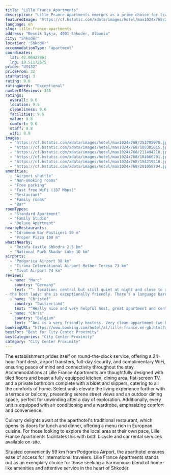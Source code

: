 ```yaml
---
title: "Lille France Apartments"
description: "Lille France Apartments emerges as a prime choice for travelers seeking a blend of comfort and convenience in Shkodër, located a mere 49 km from the Port of Bar."
featuredImage: "https://cf.bstatic.com/xdata/images/hotel/max1024x768/253705970.jpg?k=1e1d06749c90b90ee8fd33ed4a9381c3383141e74156fe87281dd3bbb66588b3&o=&hp=1"
language: en
slug: lille-france-apartments
address: "Besnik Sykja, 4001 Shkodër, Albania"
city: "Shkodër"
location: "Shkodër"
accommodationType: "apartment"
coordinates:
  lat: 42.06427861
  lng: 19.51172675
price: "US$32"
priceFrom: 32
starRating: 3
rating: 9.6
ratingWords: "Exceptional"
numberOfReviews: 345
ratings:
  overall: 9.6
  location: 9.9
  cleanliness: 9.6
  facilities: 9.6
  value: 9.8
  comfort: 9.6
  staff: 9.8
  wifi: 8.8
images:
  - "https://cf.bstatic.com/xdata/images/hotel/max1024x768/253705970.jpg?k=1e1d06749c90b90ee8fd33ed4a9381c3383141e74156fe87281dd3bbb66588b3&o=&hp=1"
  - "https://cf.bstatic.com/xdata/images/hotel/max1024x768/180305815.jpg?k=a71cedb66392e76ab8735ec2f01203a826f67229111fd3352377bab1b438ec0e&o=&hp=1"
  - "https://cf.bstatic.com/xdata/images/hotel/max1024x768/211494218.jpg?k=e204d512b47f318fcecffdb3fe592713629e015b030f34b88dc5b5a09defafaf&o=&hp=1"
  - "https://cf.bstatic.com/xdata/images/hotel/max1024x768/184666201.jpg?k=1c79ec8cbbda2d7ae850f6f87be10c4d46084d87c32bee24815ec07b0c019fff&o=&hp=1"
  - "https://cf.bstatic.com/xdata/images/hotel/max1024x768/154219210.jpg?k=eb516c7eda5c9b517bcd69ad7d56dd5d62cafa9ddb37a4a2cb6d0e4a86dc51eb&o=&hp=1"
  - "https://cf.bstatic.com/xdata/images/hotel/max1024x768/201059704.jpg?k=9453a87343b71ff67ee9e78636de1734240f25f1b6a29c9c5410c153360a5d50&o=&hp=1"
amenities:
  - "Airport shuttle"
  - "Non-smoking rooms"
  - "Free parking"
  - "Fast free WiFi (187 Mbps)"
  - "Restaurant"
  - "Family rooms"
  - "Bar"
roomTypes:
  - "Standard Apartment"
  - "Family Studio"
  - "Deluxe Apartment"
nearbyRestaurants:
  - "Idromeno Bar Pastiçeri 50 m"
  - "Proper Pizza 100 m"
whatsNearby:
  - "Rozafa Castle Shkodra 2.5 km"
  - "National Park Skadar Lake 10 km"
airports:
  - "Podgorica Airport 38 km"
  - "Tirana International Airport Mother Teresa 73 km"
  - "Tivat Airport 74 km"
reviews:
  - name: "Marc"
    country: "Germany"
    text: "“- location: central but still quiet at night and close to restaurants & cafes
- the host lady: she is exceptionally friendly. There’s a language barrier but you can communicate & she really cares about her guests. She even woke up at 6 am to see...”"
  - name: "Christof"
    country: "Switzerland"
    text: "“Really nice and very helpful host, great apartment and centrally located”"
  - name: "Chris"
    country: "Belgium"
    text: "“Ana is a very friendly hostess. Very clean appartment (we had the 4 person room, because otter were not free) on a short distance from the central square.”"
bookingURL: "https://www.booking.com/hotel/al/lille-france.en-gb.html?aid=8035640"
bestFor: "Best for City Center Proximity"
bestCategories: "City Center Proximity"
category: "City Center Proximity"
---
```


The establishment prides itself on round-the-clock service, offering a 24-hour front desk, airport transfers, full-day security, and complimentary WiFi, ensuring peace of mind and connectivity throughout the stay. Accommodations at Lille France Apartments are thoughtfully designed with tiled floors and boast a fully equipped kitchen, dining area, flat-screen TV, and a private bathroom complete with a bidet and slippers, catering to all the comforts of home. Select units elevate the living experience further with a terrace or balcony, presenting serene street views and an outdoor dining space, perfect for unwinding after a day of exploration. Additionally, every unit is equipped with air conditioning and a wardrobe, emphasizing comfort and convenience.

Culinary delights await at the aparthotel's traditional restaurant, which opens its doors for lunch and dinner, offering a menu rich in European cuisine. For those looking to explore the local area at their own pace, Lille France Apartments facilitates this with both bicycle and car rental services available on-site.

Situated conveniently 59 km from Podgorica Airport, the aparthotel ensures ease of access for international travelers. Lille France Apartments stands out as an exemplary choice for those seeking a harmonious blend of home-like amenities and attentive service in the heart of Shkodër.